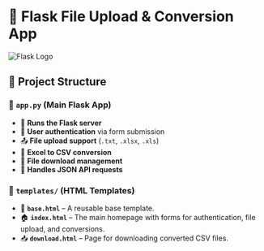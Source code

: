 # 🚀 Flask File Upload & Conversion App

![Flask Logo](https://upload.wikimedia.org/wikipedia/commons/3/3c/Flask_logo.svg)

## 📂 Project Structure

### 📝 `app.py` (Main Flask App)
- 🚀 **Runs the Flask server**  
- 🔐 **User authentication** via form submission  
- 📤 **File upload support** (`.txt`, `.xlsx`, `.xls`)  
- 🔄 **Excel to CSV conversion**  
- 📂 **File download management**  
- 📡 **Handles JSON API requests**  

### 🎨 `templates/` (HTML Templates)
- 📄 **`base.html`** – A reusable base template.  
- 🏠 **`index.html`** – The main homepage with forms for authentication, file upload, and conversions.  
- 📥 **`download.html`** – Page for downloading converted CSV files.  
